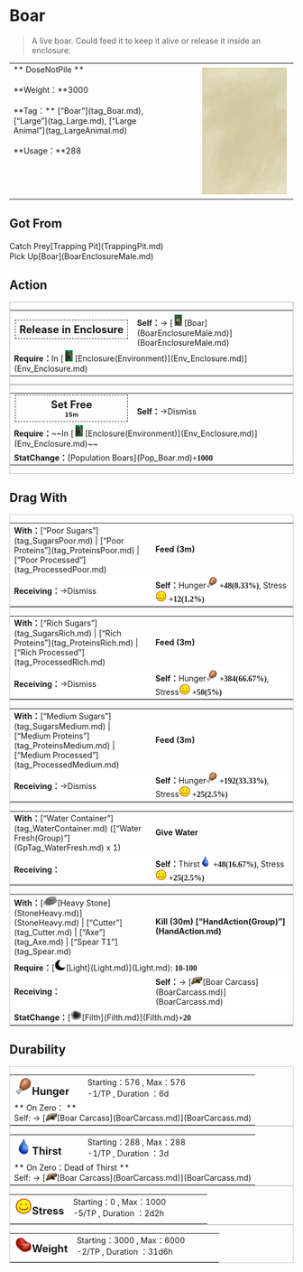 # Boar  
> A live boar. Could feed it to keep it alive or release it inside an enclosure.  
  
<table class="table table-bordered" data-toggle="table"  data-show-header="false"><thead style="display:none"><tr ><th  style="width:50%;text-align:left;vertical-align:top;"  >title</th><th  style="width:50%;text-align:left;vertical-align:top;"  ></th></tr></thead><tr ><td  style="width:50%;text-align:left;vertical-align:top;"  >** DoseNotPile **<br><br>**Weight：**3000<br><br>**Tag：**	[“Boar”](tag_Boar.md), [“Large”](tag_Large.md), [“Large Animal”](tag_LargeAnimal.md)<br><br>**Usage：**288</td><td  style="width:50%;text-align:left;vertical-align:top;"  ><div style="float:right; margin:5px"><div class="gamecard" style="width:150px; height:225px;"><a href="BoarTiedMale.md" style="color:black"><img class="bg" decoding="async" src="Sprite/BG_SandTop.png" href="a.md" style="max-width:150px;max-height:225px;"><img decoding="async" src="Sprite/BoarMaleTied.png" class="cardimageNoBack" style="transform: translate(-50%, 0%) scale(0.4398826979472141);"><span style="font-size: 25px;">Boar</span></a></div></div></td></tr></tbody></table>  
  
## Got From  
<div style="display:inline-block"><div class="gamedatalist" style="text-align:left;min-width:200px;min-height:0px;"><div style="display:inline-block"><div style="display:inline-block;vertical-align:middle;">Catch Prey</div><div style="display:inline-block;vertical-align:middle;">[Trapping Pit](TrappingPit.md)</div></div></div><div class="gamedatalist" style="text-align:left;min-width:200px;min-height:0px;"><div style="display:inline-block"><div style="display:inline-block;vertical-align:middle;">Pick Up</div><div style="display:inline-block;vertical-align:middle;">[Boar](BoarEnclosureMale.md)</div></div></div></div>  
  
## Action  
<div  style="border:1px solid #BBB"><table><tr><td rowspan="2" style="width:200px;text-align:center;font-size:1.3em;font-weight:bold"><div style="padding:5px;border:1px dashed #333"><div>Release in Enclosure</div></div></td><td></td></tr><tr><td><b>Self：</b>→ [<div style="width:20px;display:inline-block;text-align:center"><img decoding="async" src="Sprite/BoarEnclosureMale.png" href="a.md" style="max-width:20px;max-height:20px;"></div>[Boar](BoarEnclosureMale.md)](BoarEnclosureMale.md)</td></tr><tr><td colspan="2"><b>Require：</b>In [<div style="width:20px;display:inline-block;text-align:center"><img decoding="async" src="Sprite/MudHut.png" href="a.md" style="max-width:20px;max-height:20px;"></div>[Enclosure(Environment)](Env_Enclosure.md)](Env_Enclosure.md)</td></tr></table></div>  
<div  style="border:1px solid #BBB"><table><tr><td rowspan="2" style="width:200px;text-align:center;font-size:1.3em;font-weight:bold"><div style="padding:5px;border:1px dashed #333"><div>Set Free</div><div style="font-size:0.6em;"><font data-toggle="tooltip" data-placement="top" title="1TP">15m</font></div></div></td><td></td></tr><tr><td><b>Self：</b>→Dismiss</td></tr><tr><td colspan="2"><b>Require：</b>~~In [<div style="width:20px;display:inline-block;text-align:center"><img decoding="async" src="Sprite/MudHut.png" href="a.md" style="max-width:20px;max-height:20px;"></div>[Enclosure(Environment)](Env_Enclosure.md)](Env_Enclosure.md)~~</td></tr><tr><td colspan="2"><b>StatChange：</b>[Population Boars](Pop_Boar.md)<span style="font-family:ui-monospace"><b>+1000</b></span></td></tr></table></div>  
  
  
## Drag With  
<div  style="border:1px solid #CCC;"><table style="margin-bottom:0px;"><tr><td style="width:40%;text-align:left; background-color:#FEFEFE"><b>With：</b>[“Poor Sugars”](tag_SugarsPoor.md) | [“Poor Proteins”](tag_ProteinsPoor.md) | [“Poor Processed”](tag_ProcessedPoor.md)</td><td style="width:40%;font-size:1em;font-weight:bold;background-color:#FEFEFE">Feed (<font data-toggle="tooltip" data-placement="top" title="0.2TP">3m</font>) </td></tr><tr style="background-color:#FFFFFF"><td style=""><b>Receiving：</b>→Dismiss</td><td style=""><b>Self：</b>Hunger<div style="width:20px;display:inline-block;text-align:center"><img decoding="async" src="Sprite/Hunger.png" href="a.md" style="max-width:20px;max-height:20px;"></div>  <span style="font-family:ui-monospace"><b>+48(8.33%)</b></span>, Stress<div style="width:20px;display:inline-block;text-align:center"><img decoding="async" src="Sprite/Content.png" href="a.md" style="max-width:20px;max-height:20px;"></div>  <span style="font-family:ui-monospace"><b>+12(1.2%)</b></span></td></tr></table></div>  
<div  style="border:1px solid #CCC;"><table style="margin-bottom:0px;"><tr><td style="width:40%;text-align:left; background-color:#FEFEFE"><b>With：</b>[“Rich Sugars”](tag_SugarsRich.md) | [“Rich Proteins”](tag_ProteinsRich.md) | [“Rich Processed”](tag_ProcessedRich.md)</td><td style="width:40%;font-size:1em;font-weight:bold;background-color:#FEFEFE">Feed (<font data-toggle="tooltip" data-placement="top" title="0.2TP">3m</font>) </td></tr><tr style="background-color:#FFFFFF"><td style=""><b>Receiving：</b>→Dismiss</td><td style=""><b>Self：</b>Hunger<div style="width:20px;display:inline-block;text-align:center"><img decoding="async" src="Sprite/Hunger.png" href="a.md" style="max-width:20px;max-height:20px;"></div>  <span style="font-family:ui-monospace"><b>+384(66.67%)</b></span>, Stress<div style="width:20px;display:inline-block;text-align:center"><img decoding="async" src="Sprite/Content.png" href="a.md" style="max-width:20px;max-height:20px;"></div>  <span style="font-family:ui-monospace"><b>+50(5%)</b></span></td></tr></table></div>  
<div  style="border:1px solid #CCC;"><table style="margin-bottom:0px;"><tr><td style="width:40%;text-align:left; background-color:#FEFEFE"><b>With：</b>[“Medium Sugars”](tag_SugarsMedium.md) | [“Medium Proteins”](tag_ProteinsMedium.md) | [“Medium Processed”](tag_ProcessedMedium.md)</td><td style="width:40%;font-size:1em;font-weight:bold;background-color:#FEFEFE">Feed (<font data-toggle="tooltip" data-placement="top" title="0.2TP">3m</font>) </td></tr><tr style="background-color:#FFFFFF"><td style=""><b>Receiving：</b>→Dismiss</td><td style=""><b>Self：</b>Hunger<div style="width:20px;display:inline-block;text-align:center"><img decoding="async" src="Sprite/Hunger.png" href="a.md" style="max-width:20px;max-height:20px;"></div>  <span style="font-family:ui-monospace"><b>+192(33.33%)</b></span>, Stress<div style="width:20px;display:inline-block;text-align:center"><img decoding="async" src="Sprite/Content.png" href="a.md" style="max-width:20px;max-height:20px;"></div>  <span style="font-family:ui-monospace"><b>+25(2.5%)</b></span></td></tr></table></div>  
<div  style="border:1px solid #CCC;"><table style="margin-bottom:0px;"><tr><td style="width:40%;text-align:left; background-color:#FEFEFE"><b>With：</b>[“Water Container”](tag_WaterContainer.md) ([“Water Fresh(Group)”](GpTag_WaterFresh.md) x 1)</td><td style="width:40%;font-size:1em;font-weight:bold;background-color:#FEFEFE">Give Water  </td></tr><tr style="background-color:#FFFFFF"><td style=""><b>Receiving：</b></td><td style=""><b>Self：</b>Thirst<div style="width:20px;display:inline-block;text-align:center"><img decoding="async" src="Sprite/Thirst.png" href="a.md" style="max-width:20px;max-height:20px;"></div>  <span style="font-family:ui-monospace"><b>+48(16.67%)</b></span>, Stress<div style="width:20px;display:inline-block;text-align:center"><img decoding="async" src="Sprite/Content.png" href="a.md" style="max-width:20px;max-height:20px;"></div>  <span style="font-family:ui-monospace"><b>+25(2.5%)</b></span></td></tr></table></div>  
<div  style="border:1px solid #CCC;"><table style="margin-bottom:0px;"><tr><td style="width:40%;text-align:left; background-color:#FEFEFE"><b>With：</b>[<div style="width:25px;display:inline-block;text-align:center"><img decoding="async" src="Sprite/Sandstone.png" href="a.md" style="max-width:25px;max-height:25px;"></div>[Heavy Stone](StoneHeavy.md)](StoneHeavy.md) | [“Cutter”](tag_Cutter.md) | [“Axe”](tag_Axe.md) | [“Spear T1”](tag_Spear.md)</td><td style="width:40%;font-size:1em;font-weight:bold;background-color:#FEFEFE">Kill (<font data-toggle="tooltip" data-placement="top" title="2TP">30m</font>) [“HandAction(Group)”](HandAction.md)</td></tr><tr><td colspan="2"><b>Require：</b>[<div style="width:20px;display:inline-block;text-align:center"><img decoding="async" src="Sprite/Darkness17609.png" href="a.md" style="max-width:20px;max-height:20px;"></div>[Light](Light.md)](Light.md): <span style="font-family:ui-monospace"><b>10-100</b></span></td></tr><tr style="background-color:#FFFFFF"><td style=""><b>Receiving：</b></td><td style=""><b>Self：</b>→ [<div style="width:20px;display:inline-block;text-align:center"><img decoding="async" src="Sprite/BoarCarcass.png" href="a.md" style="max-width:20px;max-height:20px;"></div>[Boar Carcass](BoarCarcass.md)](BoarCarcass.md)</td></tr><tr><td colspan="2"><b>StatChange：</b>[<div style="width:20px;display:inline-block;text-align:center"><img decoding="async" src="Sprite/Dirt3.png" href="a.md" style="max-width:20px;max-height:20px;"></div>[Filth](Filth.md)](Filth.md)<span style="font-family:ui-monospace"><b>+20</b></span></td></tr></table></div>  
  
## Durability   
<div  style="border:1px solid #CCC;"><table style="margin-bottom:0px;"><tr><td style="width:30%;text-align:left; background-color:#FEFEFE;font-size:1.3em;font-weight:bold;"><div style="width:30px;display:inline-block;text-align:center"><img decoding="async" src="Sprite/Hunger.png" href="a.md" style="max-width:30px;max-height:30px;"></div>Hunger</td><td style="font-size:1em;background-color:#FEFEFE">Starting：576 , Max：576<br>-1/TP , Duration ：<font data-toggle="tooltip" data-placement="top" title="576TP">6d</font></td></tr><tr style="background-color:#FFFFFF"><td colspan=2>** On Zero： **<br>Self: → [<div style="width:20px;display:inline-block;text-align:center"><img decoding="async" src="Sprite/BoarCarcass.png" href="a.md" style="max-width:20px;max-height:20px;"></div>[Boar Carcass](BoarCarcass.md)](BoarCarcass.md)</td></tr></table></div>  
<div  style="border:1px solid #CCC;"><table style="margin-bottom:0px;"><tr><td style="width:30%;text-align:left; background-color:#FEFEFE;font-size:1.3em;font-weight:bold;"><div style="width:30px;display:inline-block;text-align:center"><img decoding="async" src="Sprite/Thirst.png" href="a.md" style="max-width:30px;max-height:30px;"></div>Thirst</td><td style="font-size:1em;background-color:#FEFEFE">Starting：288 , Max：288<br>-1/TP , Duration ：<font data-toggle="tooltip" data-placement="top" title="288TP">3d</font></td></tr><tr style="background-color:#FFFFFF"><td colspan=2>** On Zero：Dead of Thirst **<br>Self: → [<div style="width:20px;display:inline-block;text-align:center"><img decoding="async" src="Sprite/BoarCarcass.png" href="a.md" style="max-width:20px;max-height:20px;"></div>[Boar Carcass](BoarCarcass.md)](BoarCarcass.md)</td></tr></table></div>  
<div  style="border:1px solid #CCC;"><table style="margin-bottom:0px;"><tr><td style="width:30%;text-align:left; background-color:#FEFEFE;font-size:1.3em;font-weight:bold;"><div style="width:30px;display:inline-block;text-align:center"><img decoding="async" src="Sprite/Content.png" href="a.md" style="max-width:30px;max-height:30px;"></div>Stress</td><td style="font-size:1em;background-color:#FEFEFE">Starting：0 , Max：1000<br>-5/TP , Duration ：<font data-toggle="tooltip" data-placement="top" title="200TP">2d2h</font></td></tr><tr style="background-color:#FFFFFF"><td colspan=2></td></tr></table></div>  
<div  style="border:1px solid #CCC;"><table style="margin-bottom:0px;"><tr><td style="width:30%;text-align:left; background-color:#FEFEFE;font-size:1.3em;font-weight:bold;"><div style="width:30px;display:inline-block;text-align:center"><img decoding="async" src="Sprite/SaturationMeat.png" href="a.md" style="max-width:30px;max-height:30px;"></div>Weight</td><td style="font-size:1em;background-color:#FEFEFE">Starting：3000 , Max：6000<br>-2/TP , Duration ：<font data-toggle="tooltip" data-placement="top" title="3000TP">31d6h</font></td></tr><tr style="background-color:#FFFFFF"><td colspan=2></td></tr></table></div>  


<script>document.title="Boar - Card Survival Wiki";</script>